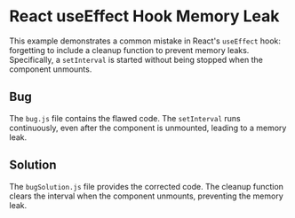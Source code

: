 # React useEffect Hook Memory Leak

This example demonstrates a common mistake in React's `useEffect` hook: forgetting to include a cleanup function to prevent memory leaks.  Specifically, a `setInterval` is started without being stopped when the component unmounts.

## Bug
The `bug.js` file contains the flawed code.  The `setInterval` runs continuously, even after the component is unmounted, leading to a memory leak.

## Solution
The `bugSolution.js` file provides the corrected code.  The cleanup function clears the interval when the component unmounts, preventing the memory leak.